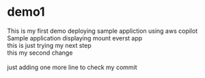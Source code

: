 # demo1
This is my first demo deploying sample appliction using aws copilot
<br>
Sample application displaying mount everst app<br>
this is just trying my next step<br>
this my second change<br>
<br>
just adding one more line to check my commit

